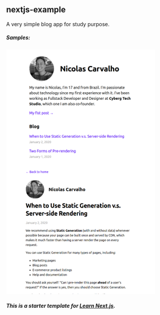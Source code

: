 ## nextjs-example
A very simple blog app for study purpose.

##### Samples:

<img src="./.github/home.png" width="400" align="left" />
<img src="./.github/article.png" width="400" />

##### This is a starter template for [Learn Next.js](https://nextjs.org/learn).
